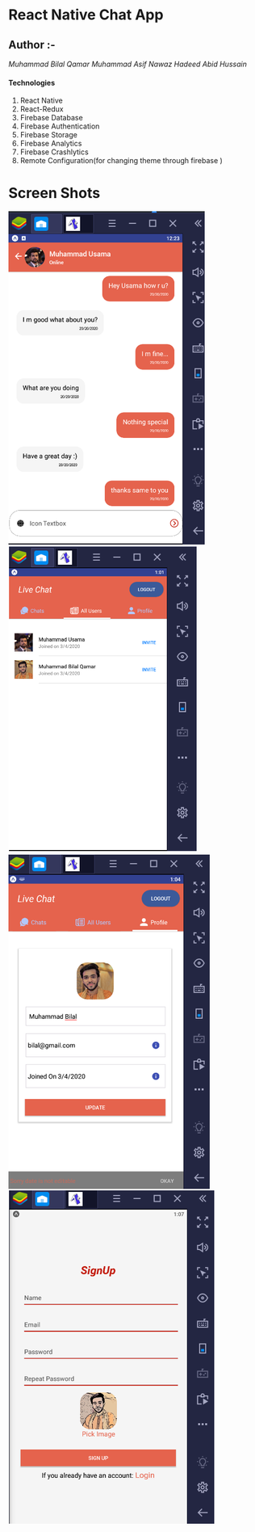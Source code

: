 # React Native Chat App
## Author :-
*Muhammad Bilal Qamar*
*Muhammad Asif Nawaz*
*Hadeed Abid Hussain*

#### Technologies
1. React Native
2. React-Redux
3. Firebase Database
4. Firebase Authentication
5. Firebase Storage 
6. Firebase Analytics 
7. Firebase Crashlytics
8. Remote Configuration(for changing theme through firebase )

# Screen Shots

![](ScreenShots/chatHome.png) 
![](ScreenShots/renderUsers.png)
![](ScreenShots/profile.png)
![](ScreenShots/signUp.png)
